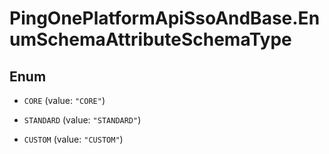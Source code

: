 # PingOnePlatformApiSsoAndBase.EnumSchemaAttributeSchemaType

## Enum


* `CORE` (value: `"CORE"`)

* `STANDARD` (value: `"STANDARD"`)

* `CUSTOM` (value: `"CUSTOM"`)


